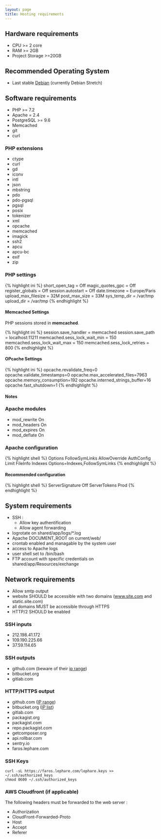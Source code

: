 ```yaml
---
layout: page
title: Hosting requirements
---
```


## Hardware requirements

 * CPU >= 2 core
 * RAM >= 2GB
 * Project Storage >=20GB

## Recommended Operating System

 * Last stable [Debian](https://www.debian.org) (currently Debian Stretch)

## Software requirements

 - PHP >= 7.2
 - Apache = 2.4
 - PostgreSQL >= 9.6
 - Memcached
 - git
 - curl

### PHP extensions

   * ctype
   * curl
   * gd
   * iconv
   * intl
   * json
   * mbstring
   * pdo
   * pdo-pgsql
   * pgsql
   * posix
   * tokenizer
   * xml
   * opcache
   * memcached
   * imagick
   * ssh2
   * apcu
   * apcu-bc
   * exif
   * zip

### PHP settings

{% highlight ini %}
short_open_tag = Off
magic_quotes_gpc = Off
register_globals = Off
session.autostart = Off
date.timezone = Europe/Paris
upload_max_filesize = 32M
post_max_size = 33M
sys_temp_dir = /var/tmp
upload_dir = /var/tmp
{% endhighlight %}

#### Memcached Settings

PHP sessions stored in **memcached**.

{% highlight ini %}
session.save_handler = memcached
session.save_path = localhost:11211
memcached.sess_lock_wait_min = 150
memcached.sess_lock_wait_max = 150
memcached.sess_lock_retries = 800
{% endhighlight %}

#### OPcache Settings

{% highlight ini %}
opcache.revalidate_freq=0
opcache.validate_timestamps=0
opcache.max_accelerated_files=7963
opcache.memory_consumption=192
opcache.interned_strings_buffer=16
opcache.fast_shutdown=1
{% endhighlight %}

#### Notes

### Apache modules

   * mod_rewrite On
   * mod_headers On
   * mod_expires On
   * mod_deflate On

### Apache configuration

{% highlight shell %}
Options FollowSymLinks
AllowOverride AuthConfig Limit FileInfo Indexes Options=Indexes,FollowSymLinks
{% endhighlight %}

#### Recommended configuration

{% highlight shell %}
ServerSignature Off
ServerTokens Prod
{% endhighlight %}

## System requirements

 - SSH :
   * Allow key authentification
   * Allow agent forwarding
 - logrotate on shared/app/logs/*.log
 - Apache DOCUMENT_ROOT on current/web/
 - crontab enabled and managable by the system user
 - access to Apache logs
 - user shell set to /bin/bash
 - FTP account with specific credentials on shared/app/Resources/exchange

## Network requirements

 * Allow smtp output
 * website SHOULD be accessible with two domains (www.site.com and static.site.com)
 * all domains MUST be accessible through HTTPS
 * HTTP/2 SHOULD be enabled

### SSH inputs

 * 212.198.41.172
 * 109.190.225.66
 * 37.59.114.65

### SSH outputs

 * github.com (beware of their [ip range](https://help.github.com/articles/what-ip-addresses-does-github-use-that-i-should-whitelist))
 * bitbucket.org
 * gitlab.com

### HTTP/HTTPS output

 * github.com ([IP range](https://help.github.com/articles/what-ip-addresses-does-github-use-that-i-should-whitelist))
 * bitbucket.org ([IP list](https://confluence.atlassian.com/bitbucket/what-are-the-bitbucket-cloud-ip-addresses-i-should-use-to-configure-my-corporate-firewall-343343385.html))
 * gitlab.com
 * packagist.org
 * packagist.com
 * repo.packagist.com
 * getcomposer.org
 * api.rollbar.com
 * sentry.io
 * faros.lephare.com

### SSH Keys

```shell
curl -sL https://faros.lephare.com/lephare.keys >> ~/.ssh/authorized_keys
chmod 0600 ~/.ssh/authorized_keys
```
### AWS Cloudfront (if applicable)

The following headers must be forwarded to the web server :

 * Authorization
 * CloudFront-Forwarded-Proto
 * Host
 * Accept
 * Referer

